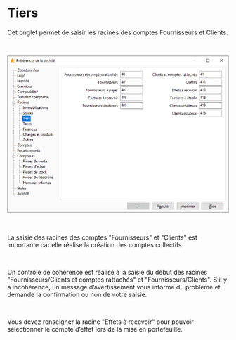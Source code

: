 # Tiers



Cet onglet permet de saisir les racines des comptes Fournisseurs et Clients.


 


![](../../assets/images/PreferencesSociete/2-5/OngletRacinesTiers.png)


 


La saisie des racines des comptes "Fournisseurs" et "Clients" est importante car elle réalise la création des comptes collectifs.


 


Un contrôle de cohérence est réalisé à la saisie du début des racines "Fournisseurs/Clients et comptes rattachés" et "Fournisseurs/Clients". S’il y a incohérence, un message d’avertissement vous informe du problème et demande la confirmation ou non de votre saisie.


 


Vous devez renseigner la racine "Effets à recevoir" pour pouvoir sélectionner le compte d’effet lors de la mise en portefeuille.


